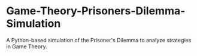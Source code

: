 # Game-Theory-Prisoners-Dilemma-Simulation
 A Python-based simulation of the Prisoner's Dilemma to analyze strategies in Game Theory.
